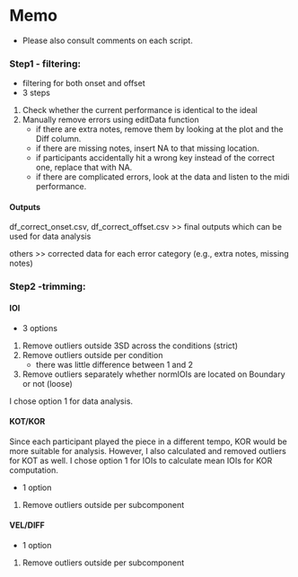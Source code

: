 # Memo
- Please also consult comments on each script.

### Step1 - filtering:
- filtering for both onset and offset
- 3 steps
1. Check whether the current performance is identical to the ideal
2. Manually remove errors using editData function
    - if there are extra notes, remove them by looking at the plot and the Diff column.
    - if there are missing notes, insert NA to that missing location.
    - if participants accidentally hit a wrong key instead of the correct one, replace that with NA.
    - if there are complicated errors, look at the data and listen to the midi performance.

#### Outputs
df_correct_onset.csv, df_correct_offset.csv >> final outputs which can be used for data analysis

others >> corrected data for each error category (e.g., extra notes, missing notes)

### Step2 -trimming:
#### IOI
- 3 options
1. Remove outliers outside 3SD across the conditions (strict)
2. Remove outliers outside per condition
    - there was little difference between 1 and 2
3. Remove outliers separately whether normIOIs are located on Boundary or not (loose)

I chose option 1 for data analysis.

#### KOT/KOR
Since each participant played the piece in a different tempo, KOR would be more suitable for analysis. However, I also calculated and removed outliers for KOT as well. I chose option 1 for IOIs to calculate mean IOIs for KOR computation.
- 1 option
1. Remove outliers outside per subcomponent

#### VEL/DIFF
- 1 option
1. Remove outliers outside per subcomponent
